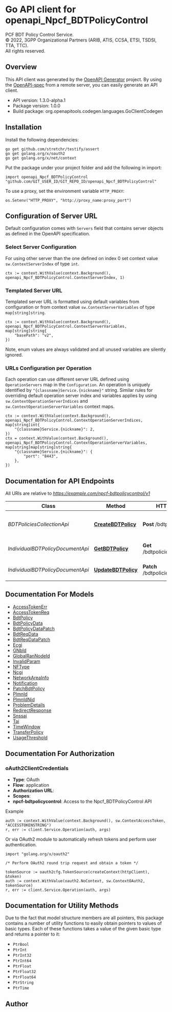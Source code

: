# Go API client for openapi_Npcf_BDTPolicyControl

PCF BDT Policy Control Service.  
© 2022, 3GPP Organizational Partners (ARIB, ATIS, CCSA, ETSI, TSDSI, TTA, TTC).  
All rights reserved.


## Overview
This API client was generated by the [OpenAPI Generator](https://openapi-generator.tech) project.  By using the [OpenAPI-spec](https://www.openapis.org/) from a remote server, you can easily generate an API client.

- API version: 1.3.0-alpha.1
- Package version: 1.0.0
- Build package: org.openapitools.codegen.languages.GoClientCodegen

## Installation

Install the following dependencies:

```shell
go get github.com/stretchr/testify/assert
go get golang.org/x/oauth2
go get golang.org/x/net/context
```

Put the package under your project folder and add the following in import:

```golang
import openapi_Npcf_BDTPolicyControl "github.com/GIT_USER_ID/GIT_REPO_ID/openapi_Npcf_BDTPolicyControl"
```

To use a proxy, set the environment variable `HTTP_PROXY`:

```golang
os.Setenv("HTTP_PROXY", "http://proxy_name:proxy_port")
```

## Configuration of Server URL

Default configuration comes with `Servers` field that contains server objects as defined in the OpenAPI specification.

### Select Server Configuration

For using other server than the one defined on index 0 set context value `sw.ContextServerIndex` of type `int`.

```golang
ctx := context.WithValue(context.Background(), openapi_Npcf_BDTPolicyControl.ContextServerIndex, 1)
```

### Templated Server URL

Templated server URL is formatted using default variables from configuration or from context value `sw.ContextServerVariables` of type `map[string]string`.

```golang
ctx := context.WithValue(context.Background(), openapi_Npcf_BDTPolicyControl.ContextServerVariables, map[string]string{
	"basePath": "v2",
})
```

Note, enum values are always validated and all unused variables are silently ignored.

### URLs Configuration per Operation

Each operation can use different server URL defined using `OperationServers` map in the `Configuration`.
An operation is uniquely identified by `"{classname}Service.{nickname}"` string.
Similar rules for overriding default operation server index and variables applies by using `sw.ContextOperationServerIndices` and `sw.ContextOperationServerVariables` context maps.

```golang
ctx := context.WithValue(context.Background(), openapi_Npcf_BDTPolicyControl.ContextOperationServerIndices, map[string]int{
	"{classname}Service.{nickname}": 2,
})
ctx = context.WithValue(context.Background(), openapi_Npcf_BDTPolicyControl.ContextOperationServerVariables, map[string]map[string]string{
	"{classname}Service.{nickname}": {
		"port": "8443",
	},
})
```

## Documentation for API Endpoints

All URIs are relative to *https://example.com/npcf-bdtpolicycontrol/v1*

Class | Method | HTTP request | Description
------------ | ------------- | ------------- | -------------
*BDTPoliciesCollectionApi* | [**CreateBDTPolicy**](docs/BDTPoliciesCollectionApi.md#createbdtpolicy) | **Post** /bdtpolicies | Create a new Individual BDT policy
*IndividualBDTPolicyDocumentApi* | [**GetBDTPolicy**](docs/IndividualBDTPolicyDocumentApi.md#getbdtpolicy) | **Get** /bdtpolicies/{bdtPolicyId} | Read an Individual BDT policy
*IndividualBDTPolicyDocumentApi* | [**UpdateBDTPolicy**](docs/IndividualBDTPolicyDocumentApi.md#updatebdtpolicy) | **Patch** /bdtpolicies/{bdtPolicyId} | Update an Individual BDT policy


## Documentation For Models

 - [AccessTokenErr](docs/AccessTokenErr.md)
 - [AccessTokenReq](docs/AccessTokenReq.md)
 - [BdtPolicy](docs/BdtPolicy.md)
 - [BdtPolicyData](docs/BdtPolicyData.md)
 - [BdtPolicyDataPatch](docs/BdtPolicyDataPatch.md)
 - [BdtReqData](docs/BdtReqData.md)
 - [BdtReqDataPatch](docs/BdtReqDataPatch.md)
 - [Ecgi](docs/Ecgi.md)
 - [GNbId](docs/GNbId.md)
 - [GlobalRanNodeId](docs/GlobalRanNodeId.md)
 - [InvalidParam](docs/InvalidParam.md)
 - [NFType](docs/NFType.md)
 - [Ncgi](docs/Ncgi.md)
 - [NetworkAreaInfo](docs/NetworkAreaInfo.md)
 - [Notification](docs/Notification.md)
 - [PatchBdtPolicy](docs/PatchBdtPolicy.md)
 - [PlmnId](docs/PlmnId.md)
 - [PlmnIdNid](docs/PlmnIdNid.md)
 - [ProblemDetails](docs/ProblemDetails.md)
 - [RedirectResponse](docs/RedirectResponse.md)
 - [Snssai](docs/Snssai.md)
 - [Tai](docs/Tai.md)
 - [TimeWindow](docs/TimeWindow.md)
 - [TransferPolicy](docs/TransferPolicy.md)
 - [UsageThreshold](docs/UsageThreshold.md)


## Documentation For Authorization



### oAuth2ClientCredentials


- **Type**: OAuth
- **Flow**: application
- **Authorization URL**: 
- **Scopes**: 
 - **npcf-bdtpolicycontrol**: Access to the Npcf_BDTPolicyControl API

Example

```golang
auth := context.WithValue(context.Background(), sw.ContextAccessToken, "ACCESSTOKENSTRING")
r, err := client.Service.Operation(auth, args)
```

Or via OAuth2 module to automatically refresh tokens and perform user authentication.

```golang
import "golang.org/x/oauth2"

/* Perform OAuth2 round trip request and obtain a token */

tokenSource := oauth2cfg.TokenSource(createContext(httpClient), &token)
auth := context.WithValue(oauth2.NoContext, sw.ContextOAuth2, tokenSource)
r, err := client.Service.Operation(auth, args)
```


## Documentation for Utility Methods

Due to the fact that model structure members are all pointers, this package contains
a number of utility functions to easily obtain pointers to values of basic types.
Each of these functions takes a value of the given basic type and returns a pointer to it:

* `PtrBool`
* `PtrInt`
* `PtrInt32`
* `PtrInt64`
* `PtrFloat`
* `PtrFloat32`
* `PtrFloat64`
* `PtrString`
* `PtrTime`

## Author



